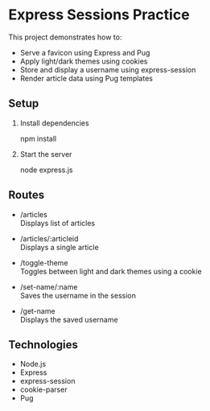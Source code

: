 # Express Sessions Practice

This project demonstrates how to:

- Serve a favicon using Express and Pug
- Apply light/dark themes using cookies
- Store and display a username using express-session
- Render article data using Pug templates

## Setup

1. Install dependencies

   npm install

2. Start the server

   node express.js

## Routes

- /articles  
  Displays list of articles

- /articles/:articleid  
  Displays a single article

- /toggle-theme  
  Toggles between light and dark themes using a cookie

- /set-name/:name  
  Saves the username in the session

- /get-name  
  Displays the saved username

## Technologies

- Node.js
- Express
- express-session
- cookie-parser
- Pug
